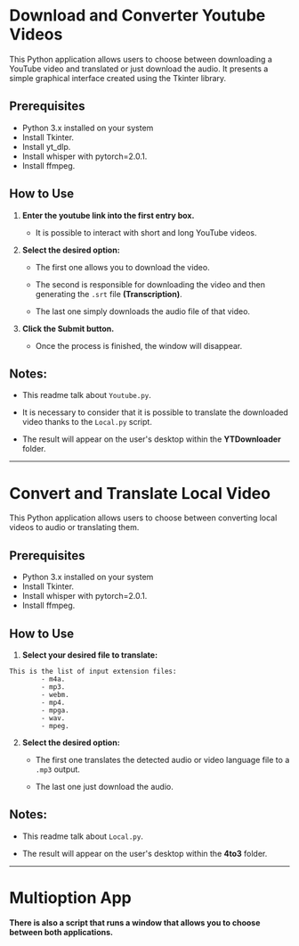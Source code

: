 # Download and Converter Youtube Videos

This Python application allows users to choose between downloading a YouTube video and translated or just download the audio. It presents a simple graphical interface created using the Tkinter library.

## Prerequisites
- Python 3.x installed on your system
- Install Tkinter.
- Install yt_dlp.
- Install whisper with pytorch=2.0.1.
- Install ffmpeg.

## How to Use
1. **Enter the youtube link into the first entry box.**

    - It is possible to interact with short and long YouTube videos.

2. **Select the desired option:**

    - The first one allows you to download the video.

    - The second is responsible for downloading the video and then generating the `.srt` file **(Transcription)**.

    - The last one simply downloads the audio file of that video.

3. **Click the Submit button.**

    - Once the process is finished, the window will disappear.

## Notes:

- This readme talk about `Youtube.py`.

- It is necessary to consider that it is possible to translate the downloaded video thanks to the `Local.py` script.

- The result will appear on the user's desktop within the **YTDownloader** folder.

---
# Convert and Translate Local Video

This Python application allows users to choose between converting local videos to audio or translating them.

## Prerequisites
- Python 3.x installed on your system
- Install Tkinter.
- Install whisper with pytorch=2.0.1.
- Install ffmpeg.

## How to Use
1. **Select your desired file to translate:**
```
This is the list of input extension files:
        - m4a.
        - mp3.
        - webm.
        - mp4.
        - mpga.
        - wav.
        - mpeg.
``` 
2. **Select the desired option:**

    - The first one translates the detected audio or video language file to a `.mp3` output.

    - The last one just download the audio.

## Notes:

- This readme talk about `Local.py`.

- The result will appear on the user's desktop within the **4to3** folder.

---

# Multioption App

**There is also a script that runs a window that allows you to choose between both applications.**
